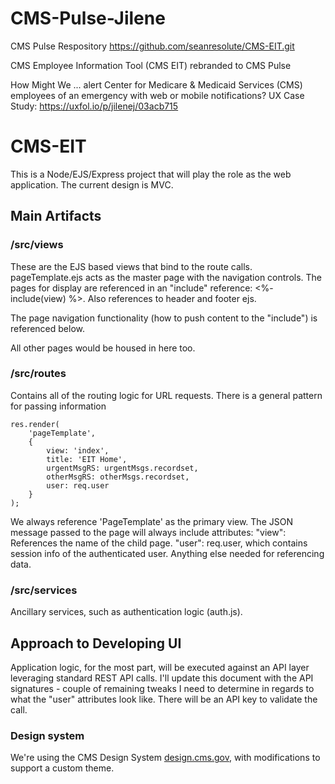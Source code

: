 # CMS-Pulse-Jilene
CMS Pulse Respository https://github.com/seanresolute/CMS-EIT.git

CMS Employee Information Tool (CMS EIT) rebranded to CMS Pulse

How Might We ... alert Center for Medicare & Medicaid Services (CMS) employees of an emergency with web or mobile notifications? 
UX Case Study: https://uxfol.io/p/jilenej/03acb715

# CMS-EIT
This is a Node/EJS/Express project that will play the role as the web application. The current design is MVC.

## Main Artifacts

### /src/views
These are the EJS based views that bind to the route calls. pageTemplate.ejs acts as the master page with the navigation controls. The pages for display are referenced in an "include" reference: <%- include(view) %>. Also references to header and footer ejs.

The page navigation functionality (how to push content to the "include") is referenced below.

All other pages would be housed in here too.

### /src/routes
Contains all of the routing logic for URL requests. There is a general pattern for passing information
```
res.render(
    'pageTemplate',
    {
        view: 'index',
        title: 'EIT Home',
        urgentMsgRS: urgentMsgs.recordset,
        otherMsgRS: otherMsgs.recordset,
        user: req.user
    }
);
```        
We always reference 'PageTemplate' as the primary view.
The JSON message passed to the page will always include attributes:
"view": References the name of the child page.
"user": req.user, which contains session info of the authenticated user.
Anything else needed for referencing data.

### /src/services
Ancillary services, such as authentication logic (auth.js).

## Approach to Developing UI
Application logic, for the most part, will be executed against an API layer leveraging standard REST API calls. I'll update this document with the API signatures - couple of remaining tweaks I need to determine in regards to what the "user" attributes look like. There will be an API key to validate the call.


### Design system
We're using the CMS Design System [design.cms.gov](https://design.cms.gov), with modifications to support a custom theme.
